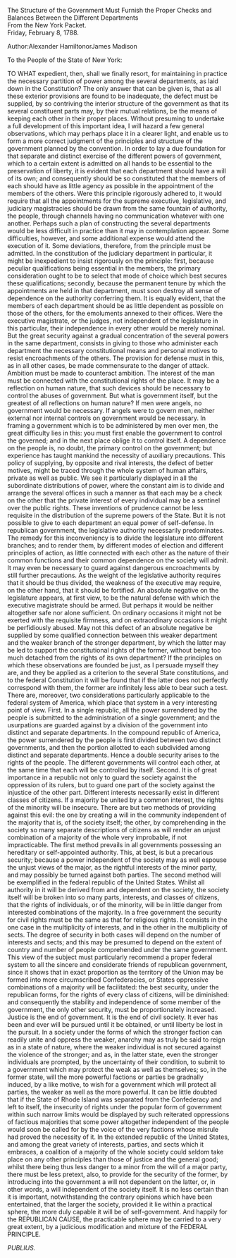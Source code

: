 The Structure of the Government Must Furnish the Proper Checks and Balances Between the Different Departments  
From the New York Packet.  
Friday, February 8, 1788.

Author:Alexander HamiltonorJames Madison

To the People of the State of New York:

TO WHAT expedient, then, shall we finally resort, for maintaining in practice the necessary partition of power among the several departments, as laid down in the Constitution? The only answer that can be given is, that as all these exterior provisions are found to be inadequate, the defect must be supplied, by so contriving the interior structure of the government as that its several constituent parts may, by their mutual relations, be the means of keeping each other in their proper places. Without presuming to undertake a full development of this important idea, I will hazard a few general observations, which may perhaps place it in a clearer light, and enable us to form a more correct judgment of the principles and structure of the government planned by the convention. In order to lay a due foundation for that separate and distinct exercise of the different powers of government, which to a certain extent is admitted on all hands to be essential to the preservation of liberty, it is evident that each department should have a will of its own; and consequently should be so constituted that the members of each should have as little agency as possible in the appointment of the members of the others. Were this principle rigorously adhered to, it would require that all the appointments for the supreme executive, legislative, and judiciary magistracies should be drawn from the same fountain of authority, the people, through channels having no communication whatever with one another. Perhaps such a plan of constructing the several departments would be less difficult in practice than it may in contemplation appear. Some difficulties, however, and some additional expense would attend the execution of it. Some deviations, therefore, from the principle must be admitted. In the constitution of the judiciary department in particular, it might be inexpedient to insist rigorously on the principle: first, because peculiar qualifications being essential in the members, the primary consideration ought to be to select that mode of choice which best secures these qualifications; secondly, because the permanent tenure by which the appointments are held in that department, must soon destroy all sense of dependence on the authority conferring them. It is equally evident, that the members of each department should be as little dependent as possible on those of the others, for the emoluments annexed to their offices. Were the executive magistrate, or the judges, not independent of the legislature in this particular, their independence in every other would be merely nominal. But the great security against a gradual concentration of the several powers in the same department, consists in giving to those who administer each department the necessary constitutional means and personal motives to resist encroachments of the others. The provision for defense must in this, as in all other cases, be made commensurate to the danger of attack. Ambition must be made to counteract ambition. The interest of the man must be connected with the constitutional rights of the place. It may be a reflection on human nature, that such devices should be necessary to control the abuses of government. But what is government itself, but the greatest of all reflections on human nature? If men were angels, no government would be necessary. If angels were to govern men, neither external nor internal controls on government would be necessary. In framing a government which is to be administered by men over men, the great difficulty lies in this: you must first enable the government to control the governed; and in the next place oblige it to control itself. A dependence on the people is, no doubt, the primary control on the government; but experience has taught mankind the necessity of auxiliary precautions. This policy of supplying, by opposite and rival interests, the defect of better motives, might be traced through the whole system of human affairs, private as well as public. We see it particularly displayed in all the subordinate distributions of power, where the constant aim is to divide and arrange the several offices in such a manner as that each may be a check on the other that the private interest of every individual may be a sentinel over the public rights. These inventions of prudence cannot be less requisite in the distribution of the supreme powers of the State. But it is not possible to give to each department an equal power of self-defense. In republican government, the legislative authority necessarily predominates. The remedy for this inconveniency is to divide the legislature into different branches; and to render them, by different modes of election and different principles of action, as little connected with each other as the nature of their common functions and their common dependence on the society will admit. It may even be necessary to guard against dangerous encroachments by still further precautions. As the weight of the legislative authority requires that it should be thus divided, the weakness of the executive may require, on the other hand, that it should be fortified. An absolute negative on the legislature appears, at first view, to be the natural defense with which the executive magistrate should be armed. But perhaps it would be neither altogether safe nor alone sufficient. On ordinary occasions it might not be exerted with the requisite firmness, and on extraordinary occasions it might be perfidiously abused. May not this defect of an absolute negative be supplied by some qualified connection between this weaker department and the weaker branch of the stronger department, by which the latter may be led to support the constitutional rights of the former, without being too much detached from the rights of its own department? If the principles on which these observations are founded be just, as I persuade myself they are, and they be applied as a criterion to the several State constitutions, and to the federal Constitution it will be found that if the latter does not perfectly correspond with them, the former are infinitely less able to bear such a test. There are, moreover, two considerations particularly applicable to the federal system of America, which place that system in a very interesting point of view. First. In a single republic, all the power surrendered by the people is submitted to the administration of a single government; and the usurpations are guarded against by a division of the government into distinct and separate departments. In the compound republic of America, the power surrendered by the people is first divided between two distinct governments, and then the portion allotted to each subdivided among distinct and separate departments. Hence a double security arises to the rights of the people. The different governments will control each other, at the same time that each will be controlled by itself. Second. It is of great importance in a republic not only to guard the society against the oppression of its rulers, but to guard one part of the society against the injustice of the other part. Different interests necessarily exist in different classes of citizens. If a majority be united by a common interest, the rights of the minority will be insecure. There are but two methods of providing against this evil: the one by creating a will in the community independent of the majority that is, of the society itself; the other, by comprehending in the society so many separate descriptions of citizens as will render an unjust combination of a majority of the whole very improbable, if not impracticable. The first method prevails in all governments possessing an hereditary or self-appointed authority. This, at best, is but a precarious security; because a power independent of the society may as well espouse the unjust views of the major, as the rightful interests of the minor party, and may possibly be turned against both parties. The second method will be exemplified in the federal republic of the United States. Whilst all authority in it will be derived from and dependent on the society, the society itself will be broken into so many parts, interests, and classes of citizens, that the rights of individuals, or of the minority, will be in little danger from interested combinations of the majority. In a free government the security for civil rights must be the same as that for religious rights. It consists in the one case in the multiplicity of interests, and in the other in the multiplicity of sects. The degree of security in both cases will depend on the number of interests and sects; and this may be presumed to depend on the extent of country and number of people comprehended under the same government. This view of the subject must particularly recommend a proper federal system to all the sincere and considerate friends of republican government, since it shows that in exact proportion as the territory of the Union may be formed into more circumscribed Confederacies, or States oppressive combinations of a majority will be facilitated: the best security, under the republican forms, for the rights of every class of citizens, will be diminished: and consequently the stability and independence of some member of the government, the only other security, must be proportionately increased. Justice is the end of government. It is the end of civil society. It ever has been and ever will be pursued until it be obtained, or until liberty be lost in the pursuit. In a society under the forms of which the stronger faction can readily unite and oppress the weaker, anarchy may as truly be said to reign as in a state of nature, where the weaker individual is not secured against the violence of the stronger; and as, in the latter state, even the stronger individuals are prompted, by the uncertainty of their condition, to submit to a government which may protect the weak as well as themselves; so, in the former state, will the more powerful factions or parties be gradnally induced, by a like motive, to wish for a government which will protect all parties, the weaker as well as the more powerful. It can be little doubted that if the State of Rhode Island was separated from the Confederacy and left to itself, the insecurity of rights under the popular form of government within such narrow limits would be displayed by such reiterated oppressions of factious majorities that some power altogether independent of the people would soon be called for by the voice of the very factions whose misrule had proved the necessity of it. In the extended republic of the United States, and among the great variety of interests, parties, and sects which it embraces, a coalition of a majority of the whole society could seldom take place on any other principles than those of justice and the general good; whilst there being thus less danger to a minor from the will of a major party, there must be less pretext, also, to provide for the security of the former, by introducing into the government a will not dependent on the latter, or, in other words, a will independent of the society itself. It is no less certain than it is important, notwithstanding the contrary opinions which have been entertained, that the larger the society, provided it lie within a practical sphere, the more duly capable it will be of self-government. And happily for the REPUBLICAN CAUSE, the practicable sphere may be carried to a very great extent, by a judicious modification and mixture of the FEDERAL PRINCIPLE.

_PUBLIUS._

